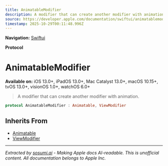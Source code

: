```yaml
---
title: AnimatableModifier
description: A modifier that can create another modifier with animation.
source: https://developer.apple.com/documentation/swiftui/animatablemodifier
timestamp: 2025-10-29T00:11:48.996Z
---
```


**Navigation:** [Swiftui](/documentation/swiftui)

**Protocol**

# AnimatableModifier

**Available on:** iOS 13.0+, iPadOS 13.0+, Mac Catalyst 13.0+, macOS 10.15+, tvOS 13.0+, visionOS 1.0+, watchOS 6.0+

> A modifier that can create another modifier with animation.

```swift
protocol AnimatableModifier : Animatable, ViewModifier
```

## Inherits From

- [Animatable](/documentation/swiftui/animatable)
- [ViewModifier](/documentation/swiftui/viewmodifier)

---

*Extracted by [sosumi.ai](https://sosumi.ai) - Making Apple docs AI-readable.*
*This is unofficial content. All documentation belongs to Apple Inc.*
